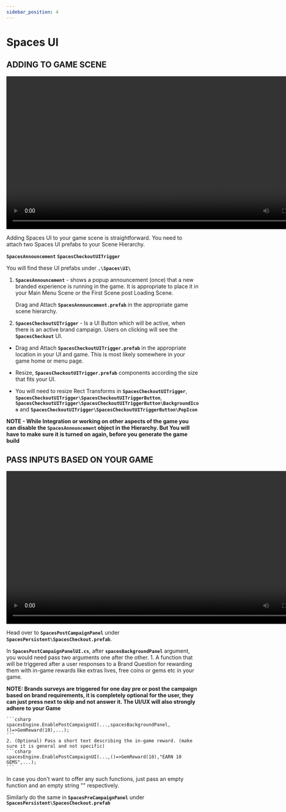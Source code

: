 ```yaml
---
sidebar_position: 4
---
```


# Spaces UI

## ADDING TO GAME SCENE
<video controls width="800">
  <source src="https://gamespaces.store/spaces-docs-videos/TrashCat-Doc-Demo-Video18.mp4" type="video/mp4" />
  Your browser does not support the video tag.
</video>


Adding Spaces UI to your game scene is straightforward. You need to attach two Spaces UI prefabs to your Scene Hierarchy. 

**```SpacesAnnouncement```**
**```SpacesCheckoutUITrigger```**

You will find these UI prefabs under **```.\Spaces\UI\```**

1. **```SpacesAnnouncement```** - shows a popup announcement (once) that a new branded experience is running in the game. It is appropriate to place it in your Main Menu Scene or the First Scene post Loading Scene.

    Drag and Attach **```SpacesAnnouncement.prefab```** in the appropriate game scene hierarchy.

2. **```SpacesCheckoutUITrigger```** -  Is a UI Button which will be active, when there is an active brand campaign. Users on clicking will see the **```SpacesCheckout```** UI.

- Drag and Attach **```SpacesCheckoutUITrigger.prefab```** in the appropriate location in your UI and game. This is most likely somewhere in your game home or menu page.

- Resize, **```SpacesCheckoutUITrigger.prefab```**  components according the size that fits your UI. 
    
- You will need to resize Rect Transforms in **```SpacesCheckoutUITrigger```**, **```SpacesCheckoutUITrigger\SpacesCheckoutUITriggerButton```**, **```SpacesCheckoutUITrigger\SpacesCheckoutUITriggerButton\BackgroundIcon```** and **```SpacesCheckoutUITrigger\SpacesCheckoutUITriggerButton\PopIcon```**



**NOTE - While Integration or working on other aspects of the game you can disable the ```SpacesAnnouncement``` object in the Hierarchy. But You will have to make sure it is turned on again, before you generate the game build**

## PASS INPUTS BASED ON YOUR GAME
<video controls width="800">
  <source src="https://gamespaces.store/spaces-docs-videos/TrashCat-Doc-Demo-Video19.mp4" type="video/mp4" />
  Your browser does not support the video tag.
</video>


Head over to **```SpacesPostCampaignPanel```** under **```SpacesPersistent\SpacesCheckout.prefab```**. 

In **```SpacesPostCampaignPanelUI.cs```**, after **```spacesBackgroundPanel```** argument,  you would need pass two arguments one after the other.
    1. A function that will be triggered after a user responses to a Brand Question for rewarding them with in-game rewards like extras lives, free coins or gems etc in your game. 
    
**NOTE: Brands surveys are triggered for one day pre or post the campaign based on brand requirements, it is completely optional for the user, they can just press next to skip and not answer it. The UI/UX will also strongly adhere to your Game**

    ```csharp
    spacesEngine.EnablePostCampaignUI(...,spacesBackgroundPanel,()=>GemReward(10),...);
    ``` 
    2. (Optional) Pass a short text describing the in-game reward. (make sure it is general and not specific)
    ```csharp
    spacesEngine.EnablePostCampaignUI(...,()=>GemReward(10),"EARN 10 GEMS",...);
    ```
In case you don't want to offer any such functions, just pass an empty function and an empty string "" respectively.





Similarly do the same in **```SpacesPreCampaignPanel```** under **```SpacesPersistent\SpacesCheckout.prefab```**